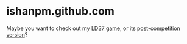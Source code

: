 # ishanpm.github.com
Maybe you want to check out my [LD37 game](/upwards), or its [post-competition version](/upwards_post)?
